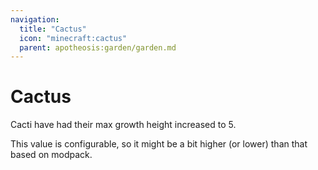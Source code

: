 ```yaml
---
navigation:
  title: "Cactus"
  icon: "minecraft:cactus"
  parent: apotheosis:garden/garden.md
---
```


# Cactus

Cacti have had their max growth height increased to 5.

This value is configurable, so it might be a bit higher (or lower) than that based on modpack.

